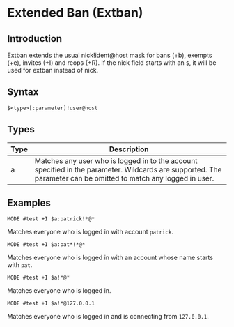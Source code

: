 # Extended Ban (Extban)
## Introduction
Extban extends the usual nick!ident@host mask for bans (+b), exempts (+e), invites (+I) and reops (+R).
If the nick field starts with an `$`, it will be used for extban instead of nick.

## Syntax
```
$<type>[:parameter]!user@host
```

## Types
| Type  | Description |
| ----- | ----------- |
| a | Matches any user who is logged in to the account specified in the parameter. Wildcards are supported. The parameter can be omitted to match any logged in user.  |

## Examples
```
MODE #test +I $a:patrick!*@*
```
Matches everyone who is logged in with account `patrick`.

```
MODE #test +I $a:pat*!*@*
```
Matches everyone who is logged in with an account whose name starts with `pat`.

```
MODE #test +I $a!*@*
```
Matches everyone who is logged in.

```
MODE #test +I $a!*@127.0.0.1
```
Matches everyone who is logged in and is connecting from `127.0.0.1`.
